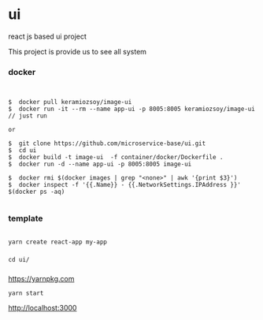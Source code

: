 # ui
react js based ui project



This project is provide us to see all system


### docker 

```


$  docker pull keramiozsoy/image-ui
$  docker run -it --rm --name app-ui -p 8005:8005 keramiozsoy/image-ui // just run

or

$  git clone https://github.com/microservice-base/ui.git
$  cd ui
$  docker build -t image-ui  -f container/docker/Dockerfile . 
$  docker run -d --name app-ui -p 8005:8005 image-ui

$  docker rmi $(docker images | grep "<none>" | awk '{print $3}')
$  docker inspect -f '{{.Name}} - {{.NetworkSettings.IPAddress }}' $(docker ps -aq)


```

### template
```

yarn create react-app my-app

```

### 
`cd ui/`

### 
https://yarnpkg.com

`yarn start`

[http://localhost:3000](http://localhost:3000)
